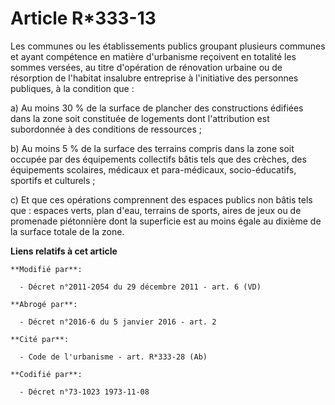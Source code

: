 # Article R*333-13

Les communes ou les établissements publics groupant plusieurs communes et ayant compétence en matière d'urbanisme reçoivent
en totalité les sommes versées, au titre d'opération de rénovation urbaine ou de résorption de l'habitat insalubre entreprise
à l'initiative des personnes publiques, à la condition que : 

a) Au moins 30 % de la     surface de plancher  des constructions édifiées dans la zone soit constituée de logements dont
l'attribution est subordonnée à des conditions de ressources ; 

b) Au moins 5 % de la surface des terrains compris dans la zone soit occupée par des équipements collectifs bâtis tels que
des crèches, des équipements scolaires, médicaux et para-médicaux, socio-éducatifs, sportifs et culturels ; 

c) Et que ces opérations comprennent des espaces publics non bâtis tels que : espaces verts, plan d'eau, terrains de sports,
aires de jeux ou de promenade piétonnière dont la superficie est au moins égale au dixième de la surface totale de la zone.

**Liens relatifs à cet article**

	**Modifié par**:

	  - Décret n°2011-2054 du 29 décembre 2011 - art. 6 (VD)

	**Abrogé par**:

	  - Décret n°2016-6 du 5 janvier 2016 - art. 2

	**Cité par**:

	  - Code de l'urbanisme - art. R*333-28 (Ab)

	**Codifié par**:

	  - Décret n°73-1023 1973-11-08
